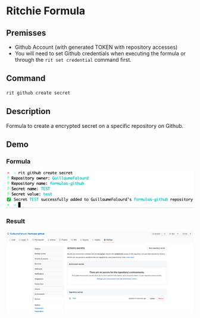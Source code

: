 # Ritchie Formula

## Premisses

- Github Account (with generated TOKEN with repository accesses)
- You will need to set Github credentials when executing the formula or through the `rit set credential` command first.

## Command

```bash
rit github create secret
```

## Description

Formula to create a encrypted secret on a specific repository on Github.

## Demo

### Formula

<img class="special-img-class" src="/docs/img/rit-github-create-secret.png"/>

### Result

<img class="special-img-class" src="/docs/img/rit-github-create-secret-result.png"/>